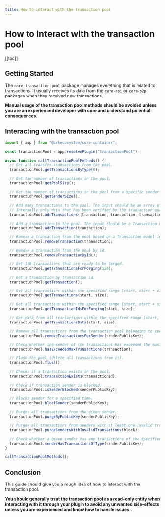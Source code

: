 ```yaml
---
title: How to interact with the transaction pool
---
```


# How to interact with the transaction pool

[[toc]]

## Getting Started

The `core-transaction-pool` package manages everything that is related to transactions. It usually receives its data from the `core-api` or `core-p2p` packages when they received new transactions.

**Manual usage of the transaction pool methods should be avoided unless you are an experienced developer with core and understand potential consequences.**

## Interacting with the transaction pool

```ts
import { app } from "@arkecosystem/core-container";

const transactionPool = app.resolvePlugin("transactionPool");

async function callTransactionPoolMethods() {
  // Get all transfer transactions from the pool.
  transactionPool.getTransactionsByType(0);

  // Get the number of transactions in the pool.
  transactionPool.getPoolSize();

  // Get the number of transactions in the pool from a specific sender.
  transactionPool.getSenderSize();

  // Add many transactions to the pool. The input should be an array of Transaction model instances from the @arkecosystem/crypto package.
  // Internally only data that has been verified by the transaction guard will enter the pool so make sure all of your data is verified.
  transactionPool.addTransactions([transaction, transaction, transaction]);

  // Add a transaction to the pool. The input should be a Transaction model instance from the @arkecosystem/crypto package.
  transactionPool.addTransaction(transaction);

  // Remove a transaction from the pool based on a Transaction model instance.
  transactionPool.removeTransaction(transaction);

  // Remove a transaction from the pool by id.
  transactionPool.removeTransactionById();

  // Get 150 transactions that are ready to be forged.
  transactionPool.getTransactionsForForging(150);

  // Get a transaction by transaction id.
  transactionPool.getTransaction();

  // Get all transactions within the specified range [start, start + size), ordered by fee.
  transactionPool.getTransactions(start, size);

  // Get all transactions within the specified range [start, start + size).
  transactionPool.getTransactionIdsForForging(start, size);

  // Get data from all transactions within the specified range [start, start + size).
  transactionPool.getTransactionsData(start, size);

  // Remove all transactions from the transaction pool belonging to specific sender.
  transactionPool.removeTransactionsForSender(senderPublicKey);

  // Check whether the sender of the transactions has exceeded the maximum nmber of transactions in queue.
  transactionPool.hasExceededMaxTransactions(transaction);

  // Flush the pool (delete all transactions from it).
  transactionPool.flush();

  // Checks if a transaction exists in the pool.
  transactionPool.transactionExists(transactionId);

  // Check if transaction sender is blocked.
  transactionPool.isSenderBlocked(senderPublicKey);

  // Blocks sender for a specified time.
  transactionPool.blockSender(senderPublicKey);

  // Purges all transactions from the given sender.
  transactionPool.purgeByPublicKey(senderPublicKey);

  // Purges all transactions from senders with at least one invalid transaction.
  transactionPool.purgeSendersWithInvalidTransactions(block);

  // Check whether a given sender has any transactions of the specified type in the pool.
  transactionPool.senderHasTransactionsOfType(senderPublicKey);
}

callTransactionPoolMethods();
```

## Conclusion

This guide should give you a rough idea of how to interact with the transaction pool.

**You should generally treat the transaction pool as a read-only entity when interacting with it through your plugin to avoid any unwanted side-effects unless you are experienced and know how to handle issues.**.
